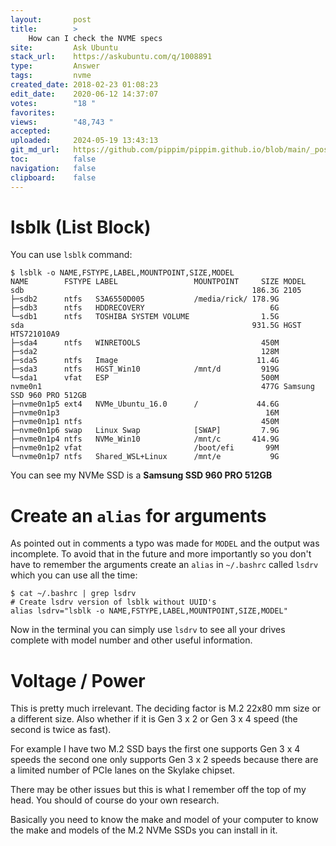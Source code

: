 ```yaml
---
layout:       post
title:        >
    How can I check the NVME specs
site:         Ask Ubuntu
stack_url:    https://askubuntu.com/q/1008891
type:         Answer
tags:         nvme
created_date: 2018-02-23 01:08:23
edit_date:    2020-06-12 14:37:07
votes:        "18 "
favorites:    
views:        "48,743 "
accepted:     
uploaded:     2024-05-19 13:43:13
git_md_url:   https://github.com/pippim/pippim.github.io/blob/main/_posts/2018/2018-02-23-How-can-I-check-the-NVME-specs.md
toc:          false
navigation:   false
clipboard:    false
---
```


# lsblk (List Block)

You can use `lsblk` command:

``` 
$ lsblk -o NAME,FSTYPE,LABEL,MOUNTPOINT,SIZE,MODEL
NAME        FSTYPE LABEL                 MOUNTPOINT     SIZE MODEL
sdb                                                   186.3G 2105            
├─sdb2      ntfs   S3A6550D005           /media/rick/ 178.9G 
├─sdb3      ntfs   HDDRECOVERY                            6G 
└─sdb1      ntfs   TOSHIBA SYSTEM VOLUME                1.5G 
sda                                                   931.5G HGST HTS721010A9
├─sda4      ntfs   WINRETOOLS                           450M 
├─sda2                                                  128M 
├─sda5      ntfs   Image                               11.4G 
├─sda3      ntfs   HGST_Win10            /mnt/d         919G 
└─sda1      vfat   ESP                                  500M 
nvme0n1                                                 477G Samsung SSD 960 PRO 512GB    
├─nvme0n1p5 ext4   NVMe_Ubuntu_16.0      /             44.6G 
├─nvme0n1p3                                              16M 
├─nvme0n1p1 ntfs                                        450M 
├─nvme0n1p6 swap   Linux Swap            [SWAP]         7.9G 
├─nvme0n1p4 ntfs   NVMe_Win10            /mnt/c       414.9G 
├─nvme0n1p2 vfat                         /boot/efi       99M 
└─nvme0n1p7 ntfs   Shared_WSL+Linux      /mnt/e           9G 
```

You can see my NVMe SSD is a **Samsung SSD 960 PRO 512GB**

# Create an `alias` for arguments

As pointed out in comments a typo was made for `MODEL` and the output was incomplete. To avoid that in the future and more importantly so you don't have to remember the arguments create an `alias` in `~/.bashrc` called `lsdrv` which you can use all the time:

``` 
$ cat ~/.bashrc | grep lsdrv
# Create lsdrv version of lsblk without UUID's
alias lsdrv="lsblk -o NAME,FSTYPE,LABEL,MOUNTPOINT,SIZE,MODEL"
```

Now in the terminal you can simply use `lsdrv` to see all your drives complete with model number and other useful information.

# Voltage / Power

This is pretty much irrelevant. The deciding factor is M.2 22x80 mm size or a different size. Also whether if it is Gen 3 x 2 or Gen 3 x 4 speed (the second is twice as fast). 

For example I have two M.2 SSD bays the first one supports Gen 3 x 4 speeds the second one only supports Gen 3 x 2 speeds because there are a limited number of PCIe lanes on the Skylake chipset.

There may be other issues but this is what I remember off the top of my head. You should of course do your own research.

Basically you need to know the make and model of your computer to know the make and models of the M.2 NVMe SSDs you can install in it.
